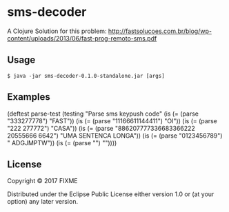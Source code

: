 # sms-decoder

A Clojure Solution for this problem:
http://fastsolucoes.com.br/blog/wp-content/uploads/2013/06/fast-prog-remoto-sms.pdf



## Usage

    $ java -jar sms-decoder-0.1.0-standalone.jar [args]

## Examples

(deftest parse-test
  (testing "Parse sms keypush code"
    (is (= (parse "333277778") "FAST"))
    (is (= (parse "11166611144411") "OI"))
    (is (= (parse "222 277772") "CASA"))
    (is (= (parse "886207777336683366222 20555666 6642") "UMA SENTENCA LONGA"))
    (is (= (parse "0123456789") " ADGJMPTW"))
    (is (= (parse "") ""))))

## License

Copyright © 2017 FIXME

Distributed under the Eclipse Public License either version 1.0 or (at
your option) any later version.
